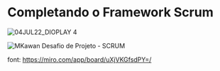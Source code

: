 # Completando o Framework Scrum

![04JUL22_DIOPLAY 4](https://github.com/MKawan/completando-framework-scrum/assets/51447066/97b33ac4-0d74-4fd6-8a17-3c8ace1e07d2)



![MKawan Desafio de Projeto - SCRUM](https://github.com/MKawan/completando-framework-scrum/assets/51447066/5fab3068-46e0-4725-b671-988ec43a9828)



font: https://miro.com/app/board/uXjVKGfsdPY=/
